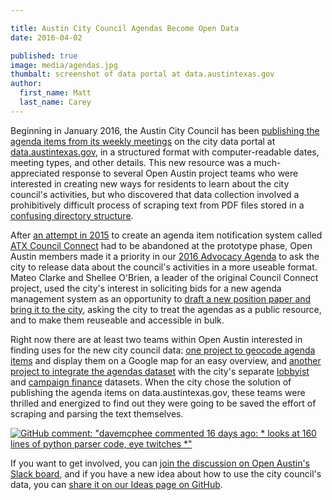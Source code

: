 ```yaml
---

title: Austin City Council Agendas Become Open Data
date: 2016-04-02

published: true
image: media/agendas.jpg
thumbalt: screenshot of data portal at data.austintexas.gov
author:
  first_name: Matt
  last_name: Carey
---
```


Beginning in January 2016, the Austin City Council has been
[publishing the agenda items from its weekly meetings](https://data.austintexas.gov/Government/Austin-City-Council-Agenda-Items/es7e-878h)
on the city data portal at [data.austintexas.gov](https://data.austintexas.gov/), in a structured format with computer-readable dates,
meeting types, and other details. This new resource was a much-appreciated response to several Open Austin project teams
who were interested in creating new ways for residents to learn about the city council's activities, but who discovered that
data collection involved a prohibitively difficult process of scraping text from PDF files stored in
a [confusing directory structure](http://austintexas.gov/department/city-council/council-meetings).

After [an attempt in 2015](https://makerbase.co/p/uwt239/atxcouncilconn) to create an
agenda item notification system called [ATX Council Connect](https://github.com/open-austin/council-connect) had to be abandoned at
the prototype phase, Open Austin members made it a priority in
our [2016 Advocacy Agenda](http://www.open-austin.org/advocacy/documents/OpenAustinAdvocacyAgenda2016.pdf) to ask the city to
release data about the council's activities in a more useable format. Mateo Clarke and Shellee O'Brien, a leader of the original
Council Connect project, used the city's interest in soliciting bids for a new agenda management system as an opportunity to
[draft a new position paper and bring it to the city](https://docs.google.com/document/d/1FOLuCR6kRRTLQD5dyJCuIquRkEoaGi0aqAVlBFwVuPY/),
asking the city to treat the agendas as a public resource, and to make them reuseable and accessible in bulk.

Right now there are at least two teams within Open Austin interested in finding uses for the new city council data: [one project to geocode
agenda items](https://github.com/open-austin/project-ideas/issues/36) and display them on a Google map for an easy overview, and
[another project to integrate the agendas dataset](https://github.com/open-austin/lobbying-in-austin) with the city's separate [lobbyist](https://data.austintexas.gov/dataset/Lobbyists/bqav-9x6a)
and [campaign finance](https://data.austintexas.gov/Government/Campaign-Finance-Data-Transaction-Detail-Dataset/g4yx-aw9r) datasets. When the city chose the solution of publishing the agenda items on data.austintexas.gov, these teams were thrilled and energized
to find out they were going to be saved the effort of scraping and parsing the text themselves.

[![GitHub comment: "davemcphee commented 16 days ago: * looks at 160 lines of python parser code, eye twitches *"](/media/agendaGithubComment.jpg)](https://github.com/open-austin/project-ideas/issues/36)

If you want to get involved, you can [join the discussion on Open Austin's Slack board](http://slack.open-austin.org/), and if you have a new idea about how to
use the city council's data, you can [share it on our Ideas page on GitHub](https://github.com/open-austin/project-ideas).
